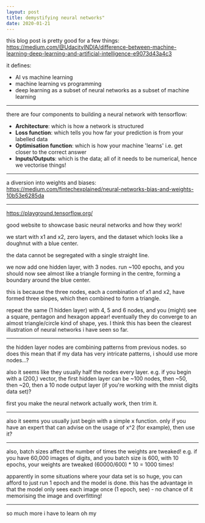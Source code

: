 ```yaml
---
layout: post
title: demystifying neural networks"
date: 2020-01-21
---
```


this blog post is pretty good for a few things: https://medium.com/@UdacityINDIA/difference-between-machine-learning-deep-learning-and-artificial-intelligence-e9073d43a4c3

it defines:
- AI vs machine learning
- machine learning vs programming
- deep learning as a subset of neural networks as a subset of machine learning

---

there are four components to building a neural network with tensorflow:
- __Architecture__: which is how a network is structured
- __Loss function__: which tells you how far your prediction is from your labelled data
- __Optimisation function__: which is how your machine 'learns' i.e. get closer to the correct answer
- __Inputs/Outputs__: which is the data; all of it needs to be numerical, hence we vectorise things!

---

a diversion into weights and biases: https://medium.com/fintechexplained/neural-networks-bias-and-weights-10b53e6285da

---

https://playground.tensorflow.org/

good website to showcase basic neural networks and how they work!

we start with x1 and x2, zero layers, and the dataset which looks like a doughnut with a blue center.

the data cannot be segregated with a single straight line.

we now add one hidden layer, with 3 nodes. run ~100 epochs, and you should now see almost like a triangle forming in the centre, forming a boundary around the blue center.

this is because the three nodes, each a combination of x1 and x2, have formed three slopes, which then combined to form a triangle.

repeat the same (1 hidden layer) with 4, 5 and 6 nodes, and you (might) see a square, pentagon and hexagon appear! eventually they do converge to an almost triangle/circle kind of shape, yes. I think this has been the clearest illustration of neural networks i have seen so far.

---

the hidden layer nodes are combining patterns from previous nodes. so does this mean that if my data has very intricate patterns, i should use more nodes...?

also it seems like they usually half the nodes every layer. e.g. if you begin with a (200,) vector, the first hidden layer can be ~100 nodes, then ~50, then ~20, then a 10 node output layer (if you're working with the mnist digits data set)?

first you make the neural network actually work, then trim it.

---

also it seems you usually just begin with a simple x function. only if you have an expert that can advise on the usage of x^2 (for example), then use it?

---

also, batch sizes affect the number of times the weights are tweaked! e.g. if you have 60,000 images of digits, and you batch size is 600, with 10 epochs, your weights are tweaked (60000/600) * 10 = 1000 times!

apparently in some situations where your data set is so huge, you can afford to just run 1 epoch and the model is done. this has the advantage in that the model only sees each image once (1 epoch, see) - no chance of it memorising the image and overfitting!

---

so much more i have to learn oh my